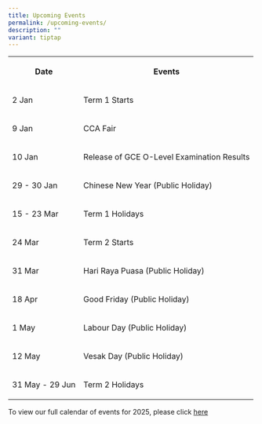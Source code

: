 ```yaml
---
title: Upcoming Events
permalink: /upcoming-events/
description: ""
variant: tiptap
---
```

<table style="minWidth: 50px">
<colgroup>
<col>
<col>
</colgroup>
<tbody>
<tr>
<th rowspan="1" colspan="1">
<p>Date</p>
</th>
<th rowspan="1" colspan="1">
<p>Events</p>
</th>
</tr>
<tr>
<td rowspan="1" colspan="1">
<p>2 Jan</p>
</td>
<td rowspan="1" colspan="1">
<p>Term 1 Starts</p>
</td>
</tr>
<tr>
<td rowspan="1" colspan="1">
<p>9 Jan</p>
</td>
<td rowspan="1" colspan="1">
<p>CCA Fair</p>
</td>
</tr>
<tr>
<td rowspan="1" colspan="1">
<p>10 Jan</p>
</td>
<td rowspan="1" colspan="1">
<p>Release of GCE O-Level Examination Results</p>
</td>
</tr>
<tr>
<td rowspan="1" colspan="1">
<p>29 - 30 Jan</p>
</td>
<td rowspan="1" colspan="1">
<p>Chinese New Year (Public Holiday)</p>
</td>
</tr>
<tr>
<td rowspan="1" colspan="1">
<p>15 - 23 Mar</p>
</td>
<td rowspan="1" colspan="1">
<p>Term 1 Holidays</p>
</td>
</tr>
<tr>
<td rowspan="1" colspan="1">
<p>24 Mar</p>
</td>
<td rowspan="1" colspan="1">
<p>Term 2 Starts</p>
</td>
</tr>
<tr>
<td rowspan="1" colspan="1">
<p>31 Mar</p>
</td>
<td rowspan="1" colspan="1">
<p>Hari Raya Puasa (Public Holiday)</p>
</td>
</tr>
<tr>
<td rowspan="1" colspan="1">
<p>18 Apr</p>
</td>
<td rowspan="1" colspan="1">
<p>Good Friday (Public Holiday)</p>
</td>
</tr>
<tr>
<td rowspan="1" colspan="1">
<p>1 May</p>
</td>
<td rowspan="1" colspan="1">
<p>Labour Day (Public Holiday)</p>
</td>
</tr>
<tr>
<td rowspan="1" colspan="1">
<p>12 May</p>
</td>
<td rowspan="1" colspan="1">
<p>Vesak Day (Public Holiday)</p>
</td>
</tr>
<tr>
<td rowspan="1" colspan="1">
<p>31 May - 29 Jun</p>
</td>
<td rowspan="1" colspan="1">
<p>Term 2 Holidays</p>
</td>
</tr>
</tbody>
</table>
<p>To view our full calendar of events for 2025, please click <a href="/about-us/our-calendar-of-events" rel="noopener noreferrer nofollow" target="_blank">here</a>
</p>